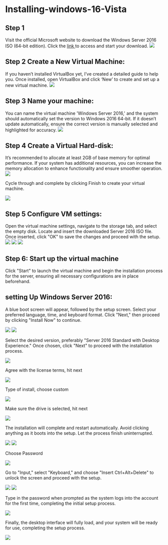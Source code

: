 # Installing-windows-16-Vista
<h2>Step 1</h2>
Visit the official Microsoft website to download the Windows Server 2016 ISO (64-bit edition). Click the <a href="https://www.microsoft.com/en-us/evalcenter/evaluate-windows-server-2016?msockid=09c4b7a977c167441f0ca2f3765e66ba"> link </a> to access and start your download.


<img src="Folder/wind1.png">


<h2>Step 2 Create a New Virtual Machine:</h2>
If you haven’t installed VirtualBox yet, I’ve created a detailed guide to help you. Once installed, open VirtualBox and click ‘New’ to create and set up a new virtual machine.


<img src="Folder/wind 2.png">


<h2>Step 3 Name your machine:</h2>
You can name the virtual machine 'Windows Server 2016,' and the system should automatically set the version to Windows 2016 64-bit. If it doesn’t update automatically, ensure the correct version is manually selected and highlighted for accuracy.



<img src="Folder/wind3.png">

<h2>Step 4 Create a Virtual Hard-disk:</h2>
It’s recommended to allocate at least 2GB of base memory for optimal performance. If your system has additional resources, you can increase the memory allocation to enhance functionality and ensure smoother operation.

<img src="Folder/wind 4.png">

Cycle through and complete by clicking Finish to create your virtual machine.



<img src="Folder/wind 5.png">

<h2>Step 5 Configure VM settings: </h2>
Open the virtual machine settings, navigate to the storage tab, and select the empty disk. Locate and insert the downloaded Server 2016 ISO file. Once inserted, click "OK" to save the changes and proceed with the setup.


<img src="Folder/wind 6.png">

<img src="Folder/wind 7.png">

<img src="Folder/wind 8.png">


<h2>Step 6: Start up the virtual machine</h2>
Click "Start" to launch the virtual machine and begin the installation process for the server, ensuring all necessary configurations are in place beforehand.
<h2>setting Up Windows Server 2016:</h2>

A blue boot screen will appear, followed by the setup screen. Select your preferred language, time, and keyboard format. Click "Next," then proceed by clicking "Install Now" to continue.

<img src="Folder/wind 9.png">

<img src="Folder/wind 10.png">

Select the desired version, preferably "Server 2016 Standard with Desktop Experience." Once chosen, click "Next" to proceed with the installation process.

<img src="Folder/wind 11.png">

Agree with the license terms, hit next

<img src="Folder/wind 12.png">

Type of install, choose custom

<img src="Folder/wind 13.png">

Make sure the drive is selected, hit next


<img src="Folder/wind 14.png">

The installation will complete and restart automatically. Avoid clicking anything as it boots into the setup. Let the process finish uninterrupted.

<img src="Folder/wind 15.png">


<img src="Folder/wind 16.png">

Choose Password

<img src="Folder/wind 17.png">

Go to "Input," select "Keyboard," and choose "Insert Ctrl+Alt+Delete" to unlock the screen and proceed with the setup.


<img src="Folder/wind 18.png">



<img src="Folder/wind 19.png">


Type in the password when prompted as the system logs into the account for the first time, completing the initial setup process.

<img src="Folder/wind 20.png">


Finally, the desktop interface will fully load, and your system will be ready for use, completing the setup process.


<img src="Folder/wind 21.png">



















